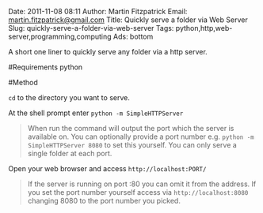 Date: 2011-11-08 08:11
Author: Martin Fitzpatrick
Email: martin.fitzpatrick@gmail.com
Title: Quickly serve a folder via Web Server
Slug: quickly-serve-a-folder-via-web-server
Tags: python,http,web-server,programming,computing
Ads: bottom

A short one liner to quickly serve any folder via a http server.

<!-- PELICAN_END_SUMMARY -->



#Requirements
python

#Method

`cd` to the directory you want to serve.



At the shell prompt enter `python -m SimpleHTTPServer`


>When run the command will output the port which the server is available on. You can optionally provide a port number e.g. `python -m SimpleHTTPServer 8080` to set this yourself. You can only serve a single folder at each port.


Open your web browser and access `http://localhost:PORT/`


>If the server is running on port :80 you can omit it from the address. If you set the port number yourself access via `http://localhost:8080` changing 8080 to the port number you picked.






